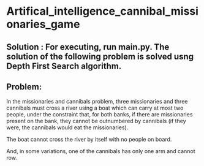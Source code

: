 # Artifical_intelligence_cannibal_missionaries_game

## Solution : For executing, run main.py. The solution of the following problem is solved usng Depth First Search algorithm.


## Problem: 

In the missionaries and cannibals problem, three missionaries and three cannibals must cross a river using a boat
which can carry at most two people, under the constraint that, for both banks, if there are missionaries present on the bank,
they cannot be outnumbered by cannibals (if they were, the cannibals would eat the missionaries). 

The boat cannot cross the river by itself with no people on board.

And, in some variations, one of the cannibals has only one arm and cannot row.
